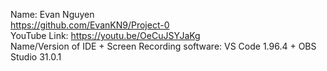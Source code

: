 Name: Evan Nguyen  
https://github.com/EvanKN9/Project-0  
YouTube Link: https://youtu.be/OeCuJSYJaKg  
Name/Version of IDE + Screen Recording software: VS Code 1.96.4 + OBS Studio 31.0.1  
